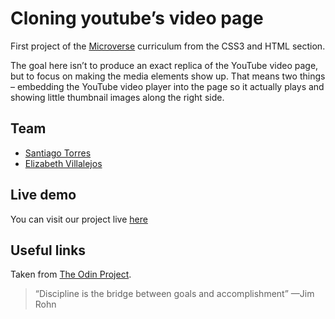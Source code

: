 <h1 id="cloning-youtubes-video-page">Cloning youtube’s video page</h1>
<p>First project of the <a href="https://www.microverse.org/">Microverse</a> curriculum from the CSS3 and HTML section.</p>
<p>The goal here isn’t to produce an exact replica of the YouTube video page, but to focus on making the media elements show up. That means two things – embedding the YouTube video player into the page so it actually plays and showing little thumbnail images along the right side.</p>
<h2 id="team">Team</h2>
<ul>
<li><a href="https://github.com/stiakov">Santiago Torres</a></li>
<li><a href="https://github.com/misselliev/">Elizabeth Villalejos</a></li>
</ul>
<h2 id="live-demo">Live demo</h2>
<p>You can visit our project live <a href="https://rawcdn.githack.com/stiakov/youtube-clon-with-eli/c38b87f6db9a35092a6b2caf1eaea6da00e3915c/index.html">here</a></p>
<h2 id="useful-links">Useful links</h2>
<p>Taken from <a href="https://www.theodinproject.com/courses/html5-and-css3/lessons/positioning-and-floating-elements">The  Odin  Project</a>.</p>
<blockquote>
<p>“Discipline is the bridge between goals and accomplishment” —Jim Rohn</p>
</blockquote>

